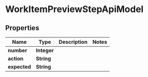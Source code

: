 

# WorkItemPreviewStepApiModel


## Properties

| Name | Type | Description | Notes |
|------------ | ------------- | ------------- | -------------|
|**number** | **Integer** |  |  |
|**action** | **String** |  |  |
|**expected** | **String** |  |  |



